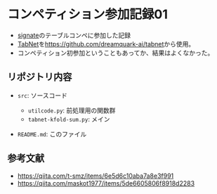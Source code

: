 # コンペティション参加記録01

- [signate](https://signate.jp/competitions/624)のテーブルコンペに参加した記録
- [TabNet](https://arxiv.org/pdf/1908.07442.pdf)を<https://github.com/dreamquark-ai/tabnet>から使用。
- コンペティション初参加ということもあってか、結果はよくなかった。

## リポジトリ内容

- ```src```: ソースコード
  - ```utilcode.py```: 前処理用の関数群
  - ```tabnet-kfold-sum.py```: メイン

- ```README.md```: このファイル

## 参考文献

- <https://qiita.com/t-smz/items/6e5d6c10aba7a8e3f991>
- <https://qiita.com/maskot1977/items/5de6605806f8918d2283>
